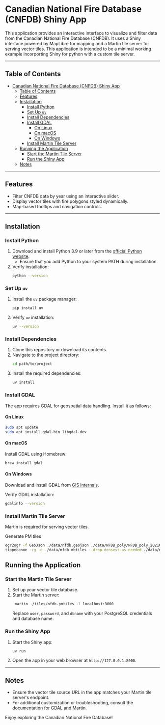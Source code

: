 # Canadian National Fire Database (CNFDB) Shiny App

This application provides an interactive interface to visualize and filter data from the Canadian National Fire Database (CNFDB). It uses a Shiny interface powered by MapLibre for mapping and a Martin tile server for serving vector tiles. This application is  intended to be a minimal working example incorporting Shiny for python with a custom tile server.

---

## Table of Contents
- [Canadian National Fire Database (CNFDB) Shiny App](#canadian-national-fire-database-cnfdb-shiny-app)
  - [Table of Contents](#table-of-contents)
  - [Features](#features)
  - [Installation](#installation)
    - [Install Python](#install-python)
    - [Set Up `uv`](#set-up-uv)
    - [Install Dependencies](#install-dependencies)
    - [Install GDAL](#install-gdal)
      - [On Linux](#on-linux)
      - [On macOS](#on-macos)
      - [On Windows](#on-windows)
    - [Install Martin Tile Server](#install-martin-tile-server)
  - [Running the Application](#running-the-application)
    - [Start the Martin Tile Server](#start-the-martin-tile-server)
    - [Run the Shiny App](#run-the-shiny-app)
  - [Notes](#notes)

---

## Features
- Filter CNFDB data by year using an interactive slider.
- Display vector tiles with fire polygons styled dynamically.
- Map-based tooltips and navigation controls.

---

## Installation

### Install Python
1. Download and install Python 3.9 or later from the [official Python website](https://www.python.org/downloads/).
   - Ensure that you add Python to your system PATH during installation.
2. Verify installation:
   ```bash
   python --version
   ```

### Set Up `uv`
1. Install the `uv` package manager:
   ```bash
   pip install uv
   ```
2. Verify `uv` installation:
   ```bash
   uv --version
   ```

### Install Dependencies
1. Clone this repository or download its contents.
2. Navigate to the project directory:
   ```bash
   cd path/to/project
   ```
3. Install the required dependencies:
   ```bash
   uv install
   ```

### Install GDAL
The app requires GDAL for geospatial data handling. Install it as follows:

#### On Linux
```bash
sudo apt update
sudo apt install gdal-bin libgdal-dev
```

#### On macOS
Install GDAL using Homebrew:
```bash
brew install gdal
```

#### On Windows
Download and install GDAL from [GIS Internals](https://www.gisinternals.com/).

Verify GDAL installation:
```bash
gdalinfo --version
```

### Install Martin Tile Server
Martin is required for serving vector tiles.

Generate PM tiles

```bash
ogr2ogr -f GeoJson ./data/nfdb.geojson ./data/NFDB_poly/NFDB_poly_20210707.shp -t_srs "EPSG:4326" -overwrite
tippecanoe -zg -o ./data/nfdb.mbtiles --drop-densest-as-needed ./data/nfdb.geojson --force --layer nfdb 
```

## Running the Application

### Start the Martin Tile Server
1. Set up your vector tile database.
2. Start the Martin server:
   ```bash
    martin ./tiles/nfdb.pmtiles -l localhost:3000
   ```
   Replace `user`, `password`, and `dbname` with your PostgreSQL credentials and database name.

### Run the Shiny App
1. Start the Shiny app:
   ```bash
   uv run
   ```
2. Open the app in your web browser at `http://127.0.0.1:8000`.

---

## Notes
- Ensure the vector tile source URL in the app matches your Martin tile server's endpoint.
- For additional customization or troubleshooting, consult the documentation for [GDAL](https://gdal.org/) and [Martin](https://github.com/maplibre/martin).

Enjoy exploring the Canadian National Fire Database!
